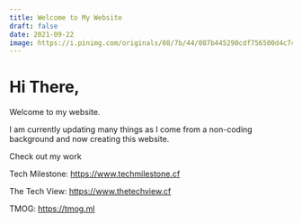 ```yaml
---
title: Welcome to My Website
draft: false
date: 2021-09-22
image: https://i.pinimg.com/originals/08/7b/44/087b445290cdf756500d4c742ded4a34.jpg
---
```

# Hi There,

Welcome to my website.

I am currently updating many things as I come from a non-coding background and now creating this website.

Check out my work

 Tech Milestone: <https://www.techmilestone.cf>

 The Tech View: <https://www.thetechview.cf>

 TMOG: <https://tmog.ml>